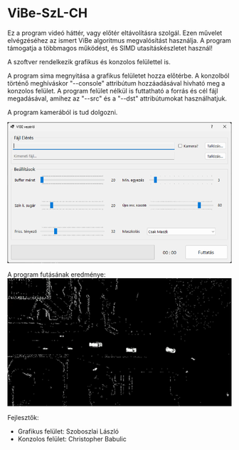 # ViBe-SzL-CH

Ez a program videó háttér, vagy előtér eltávolításra szolgál.
Ezen művelet elvégzéséhez az ismert ViBe algoritmus megvalósítást használja.
A program támogatja a többmagos működést, és SIMD utasításkészletet használ!

A szoftver rendelkezik grafikus és konzolos felülettel is.

A program sima megnyitása a grafikus felületet hozza előtérbe.
A konzolból történő meghíváskor "--console" attribútum hozzáadásával hivható meg a konzolos felület.
A program felület nélkül is futtatható a forrás és cél fájl megadásával, amihez az "--src" és a "--dst" attribútumokat használhatjuk.

A program kamerából is tud dolgozni.

![Alt text](./img/GUI.png "A program grafikus felülete")

A program futásának eredménye:
![Alt text](./img/SAMPLE.png "A program futásának eredménye")

Fejlesztők:
 - Grafikus felület: Szoboszlai László
 - Konzolos felület: Christopher Babulic
